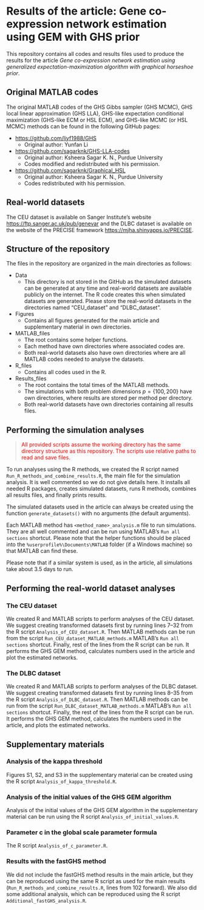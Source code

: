 
# Results of the article: Gene co-expression network estimation using GEM with GHS prior

This repository contains all codes and results files used to produce the
results for the article *Gene co-expression network estimation using
generalized expectation-maximization algorithm with graphical horseshoe
prior*.

## Original MATLAB codes

The original MATLAB codes of the GHS Gibbs sampler (GHS MCMC), GHS local
linear approximation (GHS LLA), GHS-like expectation conditional
maximization (GHS-like ECM or HSL ECM), and GHS-like MCMC (or HSL MCMC)
methods can be found in the following GitHub pages:

- <https://github.com/liyf1988/GHS>
  - Original author: Yunfan Li
- <https://github.com/sagarknk/GHS-LLA-codes>
  - Original author: Ksheera Sagar K. N., Purdue University
  - Codes modified and redistributed with his permission.
- <https://github.com/sagarknk/Graphical_HSL>
  - Original author: Ksheera Sagar K. N., Purdue University
  - Codes redistributed with his permission.

## Real-world datasets

The CEU dataset is available on Sanger Institute’s website
<https://ftp.sanger.ac.uk/pub/genevar> and the DLBC dataset is available
on the website of the PRECISE framework
<https://mjha.shinyapps.io/PRECISE>.

## Structure of the repository

The files in the repository are organized in the main directories as
follows:

- Data
  - This directory is not stored in the GitHub as the simulated datasets
    can be generated at any time and real-world datasets are available
    publicly on the internet. The R code creates this when simulated
    datasets are generated. Please store the real-world datasets in the
    directories named “CEU_dataset” and “DLBC_dataset”.
- Figures
  - Contains all figures generated for the main article and
    supplementary material in own directories.
- MATLAB_files
  - The root contains some helper functions.
  - Each method have own directories where associated codes are.
  - Both real-world datasets also have own directories where are all
    MATLAB codes needed to analyse the datasets.
- R_files
  - Contains all codes used in the R.
- Results_files
  - The root contains the total times of the MATLAB methods.
  - The simulations with both problem dimensions $p = \{100, 200\}$ have
    own directories, where results are stored per method per directory.
  - Both real-world datasets have own directories containing all results
    files.

## Performing the simulation analyses

> <font color="red">All provided scripts assume the working directory
> has the same directory structure as this repository. The scripts use
> relative paths to read and save files.</font>

To run analyses using the R methods, we created the R script named
`Run_R_methods_and_combine_results.R`, the main file for the simulation
analysis. It is well commented so we do not give details here. It
installs all needed R packages, creates simulated datasets, runs R
methods, combines all results files, and finally prints results.

The simulated datasets used in the article can always be created using
the function `generate_datasets()` with no arguments (the default
arguments).

Each MATLAB method has `<method_name>_analysis.m` file to run
simulations. They are all well commented and can be run using MATLAB’s
`Run all sections` shortcut. Please note that the helper functions
should be placed into the `%userprofile%\Documents\MATLAB` folder (if a
Windows machine) so that MATLAB can find these.

Please note that if a similar system is used, as in the article, all
simulations take about 3.5 days to run.

## Performing the real-world dataset analyses

### The CEU dataset

We created R and MATLAB scripts to perform analyses of the CEU dataset.
We suggest creating transformed datasets first by running lines 7–32
from the R script `Analysis_of_CEU_dataset.R`. Then MATLAB methods can
be run from the script `Run_CEU_dataset_MATLAB_methods.m` MATLAB’s
`Run all sections` shortcut. Finally, rest of the lines from the R
script can be run. It performs the GHS GEM method, calculates numbers
used in the article and plot the estimated networks.

### The DLBC dataset

We created R and MATLAB scripts to perform analyses of the DLBC dataset.
We suggest creating transformed datasets first by running lines 8–35
from the R script `Analysis_of_DLBC_dataset.R`. Then MATLAB methods can
be run from the script `Run_DLBC_dataset_MATLAB_methods.m` MATLAB’s
`Run all sections` shortcut. Finally, the rest of the lines from the R
script can be run. It performs the GHS GEM method, calculates the
numbers used in the article, and plots the estimated networks.

## Supplementary materials

### Analysis of the kappa threshold

Figures S1, S2, and S3 in the supplementary material can be created
using the R script `Analysis_of_kappa_threshold.R`.

### Analysis of the initial values of the GHS GEM algorithm

Analysis of the initial values of the GHS GEM algorithm in the
supplementary material can be run using the R script
`Analysis_of_initial_values.R`.

### Parameter c in the global scale parameter formula

The R script `Analysis_of_c_parameter.R`.

### Results with the fastGHS method

We did not include the fastGHS method results in the main article, but
they can be reproduced using the same R script as used for the main
results (`Run_R_methods_and_combine_results.R`, lines from 102 forward).
We also did some additional analysis, which can be reproduced using the
R script `Additional_fastGHS_analysis.R`.
